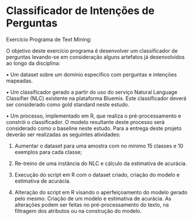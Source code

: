 # Classificador de Intenções de Perguntas
Exercício Programa de Text Mining: 

O objetivo deste exercício programa é desenvolver um classificador de perguntas levando-se em consideração alguns artefatos já desenvolvidos ao longo da disciplina:

• Um dataset sobre um domínio específico com perguntas e intenções mapeadas.

• Um classificador gerado a partir do uso do serviço Natural Language Classifier (NLC) existente na plataforma
Bluemix. Este classificador deverá ser considerado como gold standard neste estudo.

• Um processo, implementado em R, que realiza o pré-processamento e constrói o classificador. O modelo resultante deste processo será considerado como o baseline neste estudo. Para a entrega deste projeto deverão ser realizadas as seguintes atividades:

1. Aumentar o dataset para uma amostra com no mínimo 15 classes e 10 exemplos para cada classe;

2. Re-treino de uma instância do NLC e cálculo da estimativa de acurácia.

3. Execução do script em R com o dataset criado, criação do modelo e estimativa de acurácia.

4. Alteração do script em R visando o aperfeiçoamento do modelo gerado pelo mesmo. Criação de um modelo e estimativa de acurácia. As alterações podem ser feitas no pré-processamento do texto, na filtragem dos atributos ou na construção do modelo.

